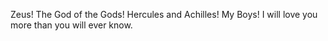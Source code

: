 Zeus! The God of the Gods!
Hercules and Achilles! My Boys! I will love you more than you will ever know. 
